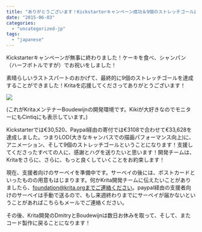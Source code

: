 ```yaml
---
title: "ありがとうございます！Kickstarterキャンペーン成功＆9個のストレッチゴール達成！"
date: "2015-06-03"
categories: 
  - "uncategorized-jp"
tags: 
  - "japanese"
---
```


Kickstarterキャンペーンが無事に終わりました！ケーキを食べ、シャンパン（ハーフボトルですが）でお祝いをしました！

素晴らしいラストスパートのおかげて、最終的に9個のストレッチゴールを達成することができました！Kritaを応援してくださってありがとうございます！

[![](/images/posts/2015/yippee.png)](/images/posts/2015/yippee.png)

(これがKritaメンテナーBoudewijnの開発環境です。Kikiが大好きなのでモニターにもCintiqにも表示しています。)

Kickstarterでは€30,520、Paypal経由の寄付では€3108で合わせて€33,628を達成しました。つまりLOD(大きなキャンバスでの描画パフォーマンス向上)に、アニメーション、そして9個のストレッチゴールということになります！支援してくださったすべての人に、感謝とハグを送りたいと思います！開発チームは、Kritaをさらに、さらに、もっと良くしていくことをお約束します！

現在、支援者向けのサーベイを準備中です。サーベイの後には、ポストカードといったものの用意もはじまります。何かKrita開発チームに伝えたいことがありましたら、foundation@krita.orgまでご連絡ください。paypal経由の支援者向けのサーベイは手動で送るので、もし来週終わりまでにサーベイが届かないということがあればこちらもメールでご連絡ください。

その後、Krita開発のDmitryとBoudewijnは数日お休みを取って、そして、またコード製作に戻ることになります！
